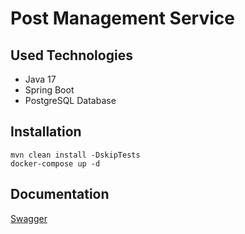#   Post Management Service
##  Used Technologies
- Java 17
- Spring Boot
- PostgreSQL Database
##  Installation
`mvn clean install -DskipTests`\
`docker-compose up -d`
##  Documentation
[Swagger]()
